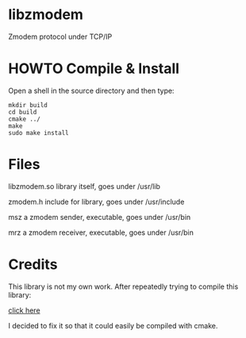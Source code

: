 # libzmodem
Zmodem protocol under TCP/IP

# HOWTO Compile & Install
Open a shell in the source directory and then type:
```
mkdir build
cd build
cmake ../
make
sudo make install
```
# Files
libzmodem.so    library itself, goes under /usr/lib

zmodem.h        include for library, goes under /usr/include

msz             a zmodem sender, executable, goes under /usr/bin

mrz             a zmodem receiver, executable, goes under /usr/bin


# Credits
This library is not my own work. After repeatedly trying to compile this library:

[click here](https://github.com/spk121/libzmodem)

I decided to fix it so that it could easily be compiled with cmake.
